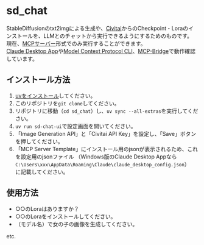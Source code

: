 # sd_chat

StableDiffusionのtxt2imgによる生成や、[Civitai](https://civitai.com/)からのCheckpoint・Loraのインストールを、LLMとのチャットから実行できるようにするためのものです。  
現在、[MCPサーバー](https://modelcontextprotocol.io/introduction)形式でのみ実行することができます。  
[Claude Desktop App](https://claude.ai/download)や[Model Context Protocol CLI](https://github.com/chrishayuk/mcp-cli)、[MCP-Bridge](https://github.com/SecretiveShell/MCP-Bridge)で動作確認しています。  

## インストール方法

1. [uvをインストール](https://github.com/astral-sh/uv?tab=readme-ov-file#installation)してください。
2. このリポジトリを``git clone``してください。
3. リポジトリに移動（``cd sd_chat``）し、``uv sync --all-extras``を実行してください。
4. ``uv run sd-chat-ui``で設定画面を開いてください。
5. 「Image Generation API」と「Civitai API Key」を設定し、「Save」ボタンを押してください。
6. 「MCP Server Template」にインストール用のjsonが表示されるため、これを設定用のjsonファイル  （Windows版のClaude Desktop Appなら``C:\Users\xxx\AppData\Roaming\Claude\claude_desktop_config.json``）  
に記載してください。

## 使用方法

- ○○のLoraはありますか？
- ○○のLoraをインストールしてください。
- （モデル名）で女の子の画像を生成してください。

etc.